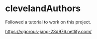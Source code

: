 # clevelandAuthors

Followed a tutorial to work on this project.


https://vigorous-jang-23d976.netlify.com/
